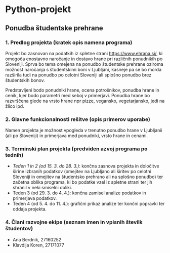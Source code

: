 # Python-projekt
## Ponudba študentske prehrane

### 1. Predlog projekta (kratek opis namena programa)
Projekt bo zasnovan na podatkih iz spletne strani https://www.ehrana.si/, ki omogoča enostavno naročanje in dostavo hrane pri različnih ponudnikih po Sloveniji. Sprva bo tema omejena na ponudbo študentske prehrane oziroma možnost naročanja s študentskimi boni v Ljubljani, kasneje pa se bo morda razširila tudi na ponudbo po celotni Sloveniji ali splošno ponudbo brez študentskih bonov.

Predstavljeni bodo ponudniki hrane, ocena potrošnikov, ponudba hrane in cenik, kjer bodo parametri med seboj v primerjavi. Ponudba hrane bo razvrščena glede na vrsto hrane npr pizze, vegansko, vegetarjansko, jedi na žlico ipd.

### 2. Glavne funkcionalnosti rešitve (opis primerov uporabe)
Namen projekta je možnost vpogleda v trenutno ponudbo hrane v Ljubljanii (ali po Sloveniji) in primerjava med ponudniki, vrsto hrane in cenami.

### 3. Terminski plan projekta (predviden azvoj programa po tednih)
* _Teden 1 in 2 (od 15. 3. do 28. 3.)_: končna zasnova projekta in določitve širine izbranih podatkov (omejitev na Ljubljano ali širitev po celotni Sloveniji in omejitev na študentsko prehrano ali na splošno ponudbo) ter začetna oblika programa, ki bo podatke vzel iz spletne strani ter jih shranil v neki smiselni obliki.
* Teden 3 (od 29. 3. do 4. 4.): končna zamisel analize podatkov in primerjava podatkov.
* Teden 4 (od 5. 4. do 11. 4.): grafični prikaz analize ter končni popravki ter oddaja projekta.

### 4. Člani razvojne ekipe (seznam imen in vpisnih številk študentov)
* Ana Berdnik, 27160252
* Klavdija Koren, 27171077

